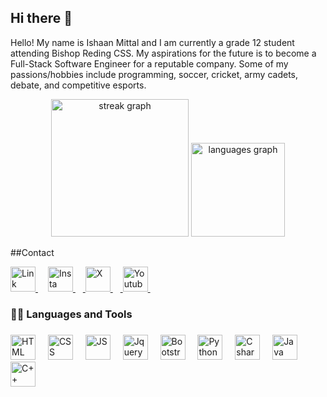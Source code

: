 ## Hi there 👋

Hello! My name is Ishaan Mittal and I am currently a grade 12 student attending Bishop Reding CSS. My aspirations for the future is to become a Full-Stack Software Engineer for a reputable company. Some of my passions/hobbies include programming, soccer, cricket, army cadets, debate, and competitive esports.


<div align="center">
  <img src="https://streak-stats.demolab.com?user=maurodesouza&locale=en&mode=daily&theme=dark&hide_border=false&border_radius=5&order=3" height="220" alt="streak graph"  />
   <img src="https://github-readme-stats.vercel.app/api/top-langs?username=maurodesouza&locale=en&hide_title=false&layout=compact&card_width=320&langs_count=5&theme=dracula&hide_border=false" height="150" alt="languages graph"  />

</div>

##Contact 

<div align="left">
  <a href="https://www.linkedin.com/in/ishaan-mittal-b6bb47330/">
  <img src="https://www.citypng.com/public/uploads/preview/download-linkedin-square-purple-icon-png-701751694974001rjxj2ew7jc.png" height="40" alt="Link"  /> </a>
  <img width="12" /> 

  <a href="https://www.instagram.com/ishaan_mittal10/">
  <img src="https://cdn-icons-png.flaticon.com/512/5709/5709766.png" height="40" alt="Insta"  />
  <img width="12" /> </a>

  <a href="https://x.com/MathGamerBS">
  <img src="https://img.icons8.com/win8/512/7950F2/twitter.png" height="40" alt="X"  />
  <img width="12" /> </a>

  <a href="https://www.youtube.com/channel/UCmyGY_DIlHlpOY1rFSd92QQ">
  <img src="https://i.pinimg.com/originals/fc/cb/4b/fccb4b8a1ee3bfcf498b8dd27a925573.png" height="40" alt="Youtube"  />
  <img width="12" /> </a>
</div>

<!--
**MathGamer2012/MathGamer2012** is a ✨ _special_ ✨ repository because its `README.md` (this file) appears on your GitHub profile.

Here are some ideas to get you started:

- 🔭 I’m currently working on ...
- 🌱 I’m currently learning ...
- 👯 I’m looking to collaborate on ...
- 🤔 I’m looking for help with ...
- 💬 Ask me about ...
- 📫 How to reach me: ...
- 😄 Pronouns: ...
- ⚡ Fun fact: ...
-->




<h3 align="left">🧑‍💻 Languages and Tools</h3>

###

<div align="left">
  <img src="https://cdn.jsdelivr.net/gh/devicons/devicon/icons/html5/html5-original.svg" height="40" alt="HTML"  />
  <img width="12" />
  <img src="https://cdn.worldvectorlogo.com/logos/css-3.svg" height="40" alt="CSS"  />
  <img width="12" />
  <img src="https://cdn.jsdelivr.net/gh/devicons/devicon/icons/javascript/javascript-original.svg" height="40" alt="JS"  />
  <img width="12" />
  <img src="https://cdn.worldvectorlogo.com/logos/jquery-4.svg" height="40" alt="Jquery"  />
  <img width="12" />
  <img src="https://w7.pngwing.com/pngs/804/269/png-transparent-bootstrap-hd-logo.png" height="40" alt="Bootstrap"  />
  <img width="12" />
  <img src="https://cdn.jsdelivr.net/gh/devicons/devicon/icons/python/python-original.svg" height="40" alt="Python"  />
  <img width="12" />
  <img src="https://cdn.jsdelivr.net/gh/devicons/devicon/icons/csharp/csharp-original.svg" height="40" alt="C sharp"  />
  <img width="12" />
  <img src="https://cdn-icons-png.flaticon.com/512/226/226777.png" height="40" alt="Java"  />
  <img width="12" />
  <img src="https://upload.wikimedia.org/wikipedia/commons/thumb/1/18/ISO_C%2B%2B_Logo.svg/1822px-ISO_C%2B%2B_Logo.svg.png" height="40" alt="C++"  />
  <img width="12" />
</div>



###
